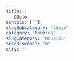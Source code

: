 ```yaml
---
title: |
   Ωδείο
schools: [""]
slugSubcategory: "odeio"
category: "Μουσική"
slugCategory: "mousiki"
schoolscount: "0"
city: ""
---
```


